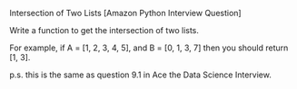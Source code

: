 Intersection of Two Lists [Amazon Python Interview Question]

Write a function to get the intersection of two lists.

For example, if A = [1, 2, 3, 4, 5], and B = [0, 1, 3, 7] then you should return [1, 3].

p.s. this is the same as question 9.1 in Ace the Data Science Interview.

